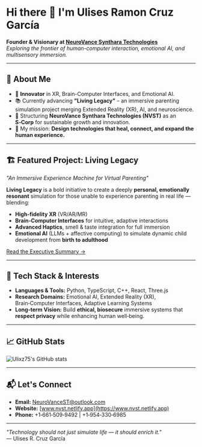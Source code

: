 # Hi there 👋 I'm Ulises Ramon Cruz García

**Founder & Visionary at [NeuroVance Synthara Technologies](https://www.nvst.netlify.app)**  
*Exploring the frontier of human-computer interaction, emotional AI, and multisensory immersion.*

---

## 🚀 About Me
- 🧠 **Innovator** in XR, Brain-Computer Interfaces, and Emotional AI.  
- 📚 Currently advancing **"Living Legacy"** – an immersive parenting simulation project merging Extended Reality (XR), AI, and neuroscience.  
- 🏢 Structuring **NeuroVance Synthara Technologies (NVST)** as an **S‑Corp** for sustainable growth and innovation.  
- 🎯 My mission: **Design technologies that heal, connect, and expand the human experience.**

---

## 🏗 Featured Project: **Living Legacy**
*"An Immersive Experience Machine for Virtual Parenting"*  

**Living Legacy** is a bold initiative to create a deeply **personal, emotionally resonant** simulation for those unable to experience parenting in real life — blending:
- **High‑fidelity XR** (VR/AR/MR)
- **Brain‑Computer Interfaces** for intuitive, adaptive interactions
- **Advanced Haptics**, smell & taste integration for full immersion
- **Emotional AI** (LLMs + affective computing) to simulate dynamic child development from **birth to adulthood**

[Read the Executive Summary →](https://www.nvst.netlify.app)

---

## 🧩 Tech Stack & Interests
- **Languages & Tools:** Python, TypeScript, C++, React, Three.js  
- **Research Domains:** Emotional AI, Extended Reality (XR), Brain‑Computer Interfaces, Adaptive Learning Systems  
- **Long‑term Vision:** Build **ethical, biosecure** immersive systems that **respect privacy** while enhancing human well‑being.

---

## 📈 GitHub Stats
![Ulixz75's GitHub stats](https://github-readme-stats.vercel.app/api?username=ulixz75&show_icons=true&theme=radical)

---

## 📬 Let's Connect
- **Email:** [NeuroVanceST@outlook.com](mailto:NeuroVanceST@outlook.com)  
- **Website:** [www.nvst.netlify.app](https://www.nvst.netlify.app)  
- **Phone:** +1‑661‑509‑9492 | +1‑954‑330‑6985  

---

*"Technology should not just simulate life — it should enrich it."*  
— Ulises R. Cruz García
